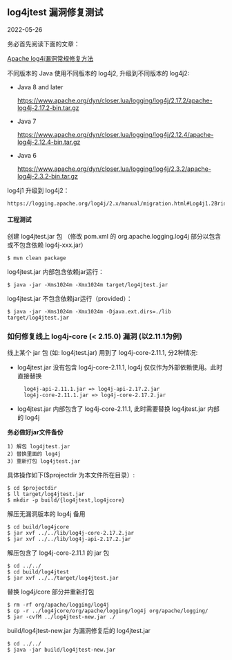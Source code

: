 ## log4jtest 漏洞修复测试

2022-05-26

务必首先阅读下面的文章：

[Apache log4j漏洞常规修复方法](https://blog.csdn.net/zhangmingcai/article/details/122407246)

不同版本的 Java 使用不同版本的 log4j2, 升级到不同版本的 log4j2:


- Java 8 and later

    https://www.apache.org/dyn/closer.lua/logging/log4j/2.17.2/apache-log4j-2.17.2-bin.tar.gz

- Java 7

    https://www.apache.org/dyn/closer.lua/logging/log4j/2.12.4/apache-log4j-2.12.4-bin.tar.gz

- Java 6

    https://www.apache.org/dyn/closer.lua/logging/log4j/2.3.2/apache-log4j-2.3.2-bin.tar.gz

log4j1 升级到 log4j2：

    https://logging.apache.org/log4j/2.x/manual/migration.html#Log4j1.2Bridge

#### 工程测试

创建 log4jtest.jar 包 （修改 pom.xml 的 <groupId>org.apache.logging.log4j</groupId> 部分以包含或不包含依赖 log4j-xxx.jar）

    $ mvn clean package

log4jtest.jar 内部包含依赖jar运行：

    $ java -jar -Xms1024m -Xmx1024m target/log4jtest.jar

log4jtest.jar 不包含依赖jar运行（<scope>provided</scope>）：

    $ java -jar -Xms1024m -Xmx1024m -Djava.ext.dirs=./lib target/log4jtest.jar

### 如何修复线上 log4j-core (< 2.15.0) 漏洞 (以2.11.1为例)

线上某个 jar 包 (如: log4jtest.jar) 用到了 log4j-core-2.11.1, 分2种情况:

- log4jtest.jar 没有包含 log4j-core-2.11.1, log4j 仅仅作为外部依赖使用。此时直接替换

        log4j-api-2.11.1.jar => log4j-api-2.17.2.jar
        log4j-core-2.11.1.jar => log4j-core-2.17.2.jar

 - log4jtest.jar 内部包含了 log4j-core-2.11.1, 此时需要替换 log4jtest.jar 内部的 log4j
 
**务必做好jar文件备份**

    1) 解包 log4jtest.jar
    2) 替换里面的 log4j
    3) 重新打包 log4jtest.jar

具体操作如下($projectdir 为本文件所在目录）:

    $ cd $projectdir
    $ ll target/log4jtest.jar
    $ mkdir -p build/{log4jtest,log4jcore}
    
解压无漏洞版本的 log4j 备用

    $ cd build/log4jcore
    $ jar xvf ../../lib/log4j-core-2.17.2.jar
    $ jar xvf ../../lib/log4j-api-2.17.2.jar

解压包含了 log4j-core-2.11.1 的 jar 包
    
    $ cd ../../
    $ cd build/log4jtest
    $ jar xvf ../../target/log4jtest.jar

替换 log4j/core 部分并重新打包

    $ rm -rf org/apache/logging/log4j
    $ cp -r ../log4jcore/org/apache/logging/log4j org/apache/logging/
    $ jar -cvfM ../log4jtest-new.jar ./
    
build/log4jtest-new.jar 为漏洞修复后的 log4jtest.jar

    $ cd ../../
    $ java -jar build/log4jtest-new.jar

